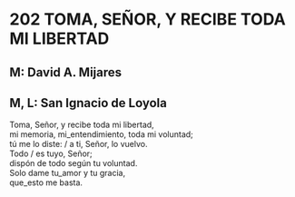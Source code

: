 # 202 TOMA, SEÑOR, Y RECIBE TODA MI LIBERTAD

## M: David A. Mijares
## M, L: San Ignacio de Loyola

Toma, Señor, y recibe toda mi libertad,  
mi memoria, mi_entendimiento, toda mi voluntad;  
tú me lo diste: / a ti, Señor, lo vuelvo.  
Todo / es tuyo, Señor;  
dispón de todo según tu voluntad.  
Solo dame tu_amor y tu gracia,  
que_esto me basta.  

